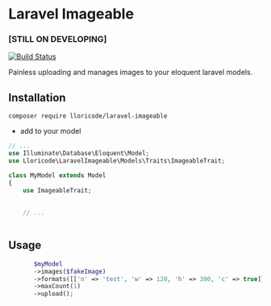 # Laravel Imageable 
### [STILL ON DEVELOPING]
[![Build Status](https://travis-ci.org/lloricode/laravel-imageable.svg?branch=develop)](https://travis-ci.org/lloricode/laravel-imageable)

Painless uploading and manages images to your eloquent laravel models.



## Installation

```
composer require lloricode/laravel-imageable
```
- add to your model
```php
// ...
use Illuminate\Database\Eloquent\Model;
use Lloricode\LaravelImageable\Models\Traits\ImageableTrait;

class MyModel extends Model
{
    use ImageableTrait;
    
    
    // ...
    

```
## Usage
```php
       $myModel
       ->images($fakeImage)
       ->formats([['n' => 'test', 'w' => 120, 'h' => 300, 'c' => true]])
       ->maxCount(1)
       ->upload();
```
